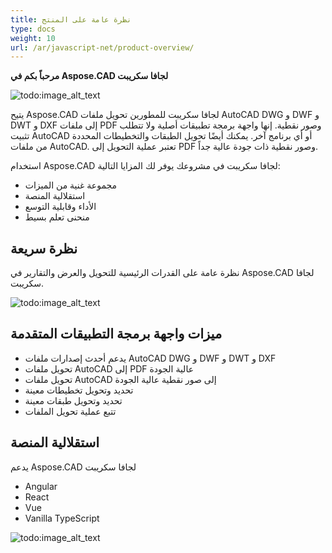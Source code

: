 ```yaml
---
title: نظرة عامة على المنتج
type: docs
weight: 10
url: /ar/javascript-net/product-overview/
---
```


**مرحباً بكم في Aspose.CAD لجافا سكريبت**

![todo:image_alt_text](product-overview_1.png)

يتيح Aspose.CAD لجافا سكريبت للمطورين تحويل ملفات AutoCAD DWG و DWF و DWT و DXF إلى ملفات PDF وصور نقطية. إنها واجهة برمجة تطبيقات أصلية ولا تتطلب تثبيت AutoCAD أو أي برنامج آخر. يمكنك أيضًا تحويل الطبقات والتخطيطات المحددة من ملفات AutoCAD. تعتبر عملية التحويل إلى PDF وصور نقطية ذات جودة عالية جداً.

استخدام Aspose.CAD لجافا سكريبت في مشروعك يوفر لك المزايا التالية:

- مجموعة غنية من الميزات
- استقلالية المنصة
- الأداء وقابلية التوسع
- منحنى تعلم بسيط




## **نظرة سريعة**
نظرة عامة على القدرات الرئيسية للتحويل والعرض والتقارير في Aspose.CAD لجافا سكريبت.

![todo:image_alt_text](product-overview_2.png)
## **ميزات واجهة برمجة التطبيقات المتقدمة**
- يدعم أحدث إصدارات ملفات AutoCAD DWG و DWF و DWT و DXF
- تحويل ملفات AutoCAD إلى PDF عالية الجودة
- تحويل ملفات AutoCAD إلى صور نقطية عالية الجودة
- تحديد وتحويل تخطيطات معينة
- تحديد وتحويل طبقات معينة
- تتبع عملية تحويل الملفات
## **استقلالية المنصة**
يدعم Aspose.CAD لجافا سكريبت

- Angular
- React
- Vue
- Vanilla TypeScript

![todo:image_alt_text](product-overview_3.png)
